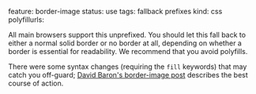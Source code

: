 feature: border-image
status: use
tags: fallback prefixes
kind: css
polyfillurls:

All main browsers support this unprefixed. You should let this fall back to either a normal solid border or no border at all, depending on whether a border is essential for readability. We recommend that you avoid polyfills.

There were some syntax changes (requiring the `fill` keywords) that may catch you off-guard; [David Baron's border-image post](http://dbaron.org/log/20120612-border-image) describes the best course of action.
